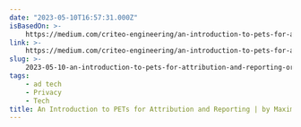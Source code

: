 ```yaml
---
date: "2023-05-10T16:57:31.000Z"
isBasedOn: >-
    https://medium.com/criteo-engineering/an-introduction-to-pets-for-attribution-and-reporting-7e8cde13eca3
link: >-
    https://medium.com/criteo-engineering/an-introduction-to-pets-for-attribution-and-reporting-7e8cde13eca3
slug: >-
    2023-05-10-an-introduction-to-pets-for-attribution-and-reporting-or-by-maxime-vono-or-cr
tags:
    - ad tech
    - Privacy
    - Tech
title: An Introduction to PETs for Attribution and Reporting | by Maxime Vono | Cr
---
```

